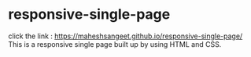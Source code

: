 # responsive-single-page

click the link : https://maheshsangeet.github.io/responsive-single-page/
This is a responsive single page built up by using HTML and CSS. 
